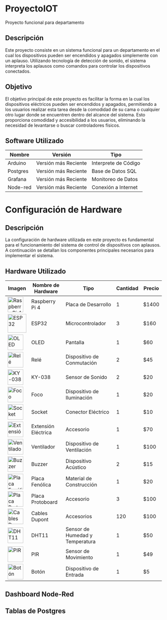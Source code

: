 # ProyectoIOT
Proyecto funcional para departamento

## Descripción
Este proyecto consiste en un sistema funcional para un departamento en el cual los dispositivos pueden ser encendidos y apagados simplemente con un aplauso. Utilizando tecnología de detección de sonido, el sistema interpreta los aplausos como comandos para controlar los dispositivos conectados.

## Objetivo
El objetivo principal de este proyecto es facilitar la forma en la cual los dispositivos eléctricos pueden ser encendidos y apagados, permitiendo a los usuarios realizar esta tarea desde la comodidad de su cama o cualquier otro lugar donde se encuentren dentro del alcance del sistema. Esto proporciona comodidad y accesibilidad a los usuarios, eliminando la necesidad de levantarse o buscar controladores físicos.

## Software Utilizado

| Nombre    | Versión           | Tipo                |
|-----------|-------------------|---------------------|
| Arduino     | Versión más Reciente | Interprete de Código |
| Postgres  | Versión más Reciente | Base de Datos SQL    |
| Grafana   | Versión más Reciente | Monitoreo de Datos   |
| Node-red  | Versión más Reciente | Conexión a Internet |

# Configuración de Hardware

## Descripción
La configuración de hardware utilizada en este proyecto es fundamental para el funcionamiento del sistema de control de dispositivos con aplausos. A continuación se detallan los componentes principales necesarios para implementar el sistema.

## Hardware Utilizado

| Imagen                                                                 | Nombre de Hardware   | Tipo                          | Cantidad | Precio  |
|------------------------------------------------------------------------|----------------------|-------------------------------|----------|---------|
| <img src="https://m.media-amazon.com/images/I/715lLPSw2GL._AC_UF894,1000_QL80_.jpg" alt="Raspberry Pi 4" height="50px"/>     | Raspberry Pi 4       | Placa de Desarrollo           | 1        | $1400   |
| <img src="https://uelectronics.com/wp-content/uploads/AR1191-ESP32-38-Pin.jpg" alt="ESP32" height="60px"/>              | ESP32                | Microcontrolador              | 3        | $160    |
| <img src="https://esphome.io/_images/ssd1306-full.jpg" alt="OLED" height="50px"/>               | OLED                 | Pantalla                      | 1        | $60     |
| <img src="https://proserquisa.com/principal/inicio/uploads/modulo-rele.jpg" alt="Relé" height="50px"/>               | Relé                 | Dispositivo de Conmutación    | 2        | $45     |
| <img src="https://www.prometec.net/wp-content/uploads/2016/04/sensor-sonido-ky-038.jpg" alt="KY-038" height="50px"/>             | KY-038               | Sensor de Sonido              | 2        | $20     |
| <img src="https://encrypted-tbn0.gstatic.com/images?q=tbn:ANd9GcR72bsW5fJ_Yzoi3y140iJAni_YL3GibPNdmW6QuosD0ugU3fIvtoD8RDDy9YskG4LSeiA&usqp=CAU" alt="Foco" height="50px"/>               | Foco                 | Dispositivo de Iluminación    | 1        | $20     |
| <img src="https://www.vaqueiros.mx/wp-content/uploads/2023/09/socket-para-foco-volteck-de-porcelana-3-1-2-redonda-popo-15-46523-e1693607611662.jpg" alt="Socket" height="50px"/>             | Socket               | Conector Eléctrico            | 1        | $10     |
| <img src="https://encrypted-tbn0.gstatic.com/shopping?q=tbn:ANd9GcQj7ylRem2zsCZAH2h5xt8ZeS1ZcBNYsiwAo1qg38h167m-CAcFMluqgkR6OklqkTG2cD_EeRhkPWkc8_p_ya0o2t7WPIZYs7BklmjoUh5nYaqeK-PqQdvA&usqp=CAE" alt="Extensión Eléctrica" height="50px"/>| Extensión Eléctrica | Accesorio                     | 1        | $70     |
| <img src="https://i5.walmartimages.com.mx/mg/gm/3pp/asr/63f726eb-6ca9-47c6-8132-176792c8505c.795187b5f121b42a748a4de704a052e8.jpeg?odnHeight=612&odnWidth=612&odnBg=FFFFFF" alt="Ventilador" height="50px"/>        | Ventilador           | Dispositivo de Ventilación    | 1        | $100    |
| <img src="https://www.prometec.net/wp-content/uploads/2014/10/buzzer.jpg" alt="Buzzer" height="50px"/>            | Buzzer               | Dispositivo Acústico          | 2        | $15     |
| <img src="https://www.steren.com.mx/media/catalog/product/cache/295a12aacdcb0329a521cbf9876b29e7/image/1512680a5/placa-fenolica-perforada-con-pistas-de-7-5-cm-x-4-5-cm.jpg" alt="Placa Fenólica" height="50px"/>    | Placa Fenólica       | Material de Construcción      | 1        | $20     |
| <img src="https://m.media-amazon.com/images/I/61+nStDwtIL._AC_UF1000,1000_QL80_.jpg" alt="Placa Protoboard" height="50px"/>  | Placa Protoboard     | Accesorio                     | 3        | $100    |
| <img src="https://www.steren.com.mx/media/catalog/product/cache/bb0cad18a6adb5d17b0efd58f4201a2f/image/222589050/juego-de-120-cables-de-20-cm-tipo-dupont.jpg" alt="Cables Dupont" height="50px"/>     | Cables Dupont        | Accesorios                    | 120      | $100    |
| <img src="https://static.wixstatic.com/media/d96bda_eb68a6df87924bafb8a2c84d4334f755~mv2.jpg/v1/fill/w_480,h_480,al_c,q_80,usm_0.66_1.00_0.01,enc_auto/d96bda_eb68a6df87924bafb8a2c84d4334f755~mv2.jpg" alt="DHT11" height="50px"/>             | DHT11                | Sensor de Humedad y Temperatura | 1     | $50     |
| <img src="https://www.steren.com.mx/media/catalog/product/cache/0236bbabe616ddcff749ccbc14f38bf2/image/19454216b/sensor-de-movimiento-pir.jpg" alt="PIR" height="50px"/>               | PIR                  | Sensor de Movimiento          | 1        | $49     |
| <img src="https://www.steren.com.mx/media/catalog/product/cache/bb0cad18a6adb5d17b0efd58f4201a2f/image/16167a140/micro-switch-de-push-con-4-terminales.jpg" alt="Botón" height="50px"/>             | Botón                | Dispositivo de Entrada        | 1        | $5      |


## Dashboard Node-Red

## Tablas de Postgres
